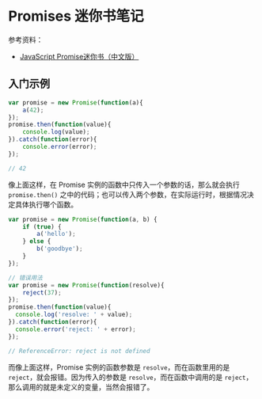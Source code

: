 # Promises 迷你书笔记

参考资料：

- [JavaScript Promise迷你书（中文版）](http://liubin.org/promises-book/)

## 入门示例

```javascript
var promise = new Promise(function(a){
    a(42);
});
promise.then(function(value){
    console.log(value);
}).catch(function(error){
    console.error(error);
});

// 42
```

像上面这样，在 Promise 实例的函数中只传入一个参数的话，那么就会执行 `promise.then()` 之中的代码；也可以传入两个参数，在实际运行时，根据情况决定具体执行哪个函数。

```javascript
var promise = new Promise(function(a, b) {
    if (true) {
        a('hello');
    } else {
        b('goodbye');
    }
});
```

```javascript
// 错误用法
var promise = new Promise(function(resolve){
    reject(37);
});
promise.then(function(value){
  console.log('resolve: ' + value);
}).catch(function(error){
  console.error('reject: ' + error);
});

// ReferenceError: reject is not defined
```

而像上面这样，Promise 实例的函数参数是 `resolve`，而在函数里用的是 `reject`，就会报错。因为传入的参数是 `resolve`，而在函数中调用的是 `reject`，那么调用的就是未定义的变量，当然会报错了。
